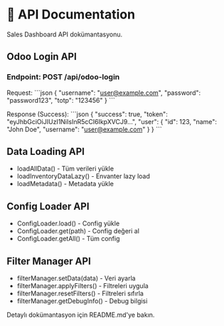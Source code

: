 # 🔌 API Documentation

Sales Dashboard API dokümantasyonu.

## Odoo Login API

### Endpoint: POST /api/odoo-login

Request:
\`\`\`json
{
  "username": "user@example.com",
  "password": "password123",
  "totp": "123456"
}
\`\`\`

Response (Success):
\`\`\`json
{
  "success": true,
  "token": "eyJhbGciOiJIUzI1NiIsInR5cCI6IkpXVCJ9...",
  "user": {
    "id": 123,
    "name": "John Doe",
    "username": "user@example.com"
  }
}
\`\`\`

## Data Loading API

- loadAllData() - Tüm verileri yükle
- loadInventoryDataLazy() - Envanter lazy load
- loadMetadata() - Metadata yükle

## Config Loader API

- ConfigLoader.load() - Config yükle
- ConfigLoader.get(path) - Config değeri al
- ConfigLoader.getAll() - Tüm config

## Filter Manager API

- filterManager.setData(data) - Veri ayarla
- filterManager.applyFilters() - Filtreleri uygula
- filterManager.resetFilters() - Filtreleri sıfırla
- filterManager.getDebugInfo() - Debug bilgisi

Detaylı dokümantasyon için README.md'ye bakın.
